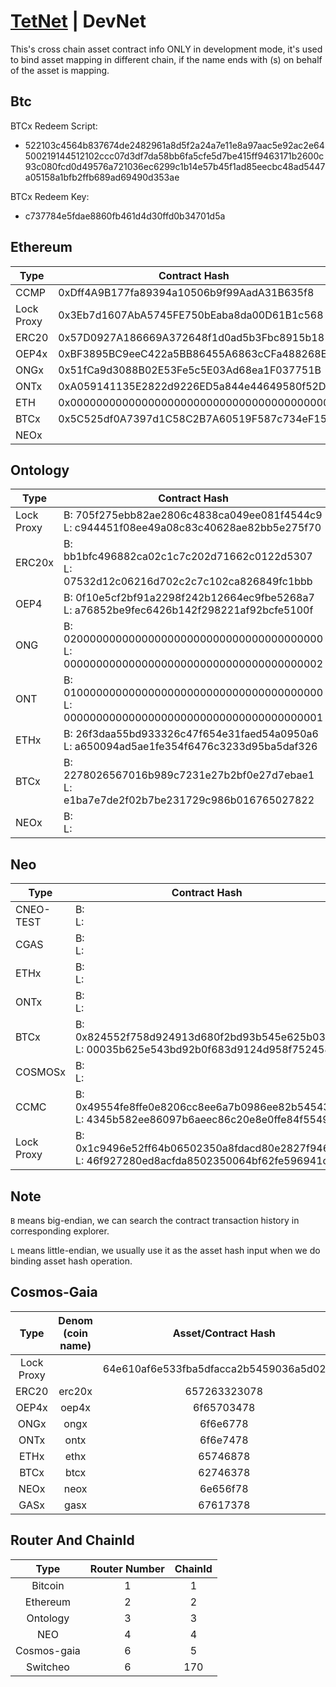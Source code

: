 # [TetNet](README.md) | DevNet

This's cross chain asset contract info ONLY in development mode, it's used to bind asset mapping in different chain, if the name ends with (s) on behalf of the asset is mapping.

## Btc

BTCx Redeem Script: 
- 522103c4564b837674de2482961a8d5f2a24a7e11e8a97aac5e92ac2e64500219144512102ccc07d3df7da58bb6fa5cfe5d7be415ff9463171b2600c93c080fcd0d49576a721036ec6299c1b14e57b45f1ad85eecbc48ad5447a05158a1bfb2ffb689ad69490d353ae

BTCx Redeem Key: 
- c737784e5fdae8860fb461d4d30ffd0b34701d5a

## Ethereum

Type | Contract Hash | Desc
---|---|---
CCMP | 0xDff4A9B177fa89394a10506b9f99AadA31B635f8 |
Lock Proxy | 0x3Eb7d1607AbA5745FE750bEaba8da00D61B1c568 |
ERC20 | 0x57D0927A186669A372648f1d0ad5b3Fbc8915b18 |
OEP4x | 0xBF3895BC9eeC422a5BB86455A6863cCFa488268E |
ONGx | 0x51fCa9d3088B02E53Fe5c5E03Ad68ea1F037751B |
ONTx | 0xA059141135E2822d9226ED5a844e44649580f52D |
ETH | 0x0000000000000000000000000000000000000000 |
BTCx | 0x5C525df0A7397d1C58C2B7A60519F587c734eF15 |
NEOx |  |

## Ontology

Type | Contract Hash | Desc
---|---|---
Lock Proxy | B: 705f275ebb82ae2806c4838ca049ee081f4544c9 </br> L: c944451f08ee49a08c83c40628ae82bb5e275f70 |
ERC20x | B: bb1bfc496882ca02c1c7c202d71662c0122d5307 </br> L: 07532d12c06216d702c2c7c102ca826849fc1bbb |
OEP4 | B: 0f10e5cf2bf91a2298f242b12664ec9fbe5268a7 </br> L: a76852be9fec6426b142f298221af92bcfe5100f |
ONG | B: 0200000000000000000000000000000000000000 </br> L: 0000000000000000000000000000000000000002 |
ONT | B: 0100000000000000000000000000000000000000 </br> L: 0000000000000000000000000000000000000001 |
ETHx | B: 26f3daa55bd933326c47f654e31faed54a0950a6 </br> L: a650094ad5ae1fe354f6476c3233d95ba5daf326 |
BTCx | B: 2278026567016b989c7231e27b2bf0e27d7ebae1 </br> L: e1ba7e7de2f02b7be231729c986b016765027822 |
NEOx | B:  </br> L: 
## Neo

Type | Contract Hash | Desc
---|---|---
CNEO-TEST | B:  </br> L:  |
CGAS | B:  </br> L:  |
ETHx | B:  </br> L:  |
ONTx | B:  </br> L:  |
BTCx | B: 0x824552f758d924913d680f2bd93b545e625b0300 </br> L: 00035b625e543bd92b0f683d9124d958f7524582 |
COSMOSx | B:  </br> L:  |
CCMC | B: 0x49554fe8ffe0e8206cc8ee6a7b0986ee82b54543  </br> L: 4345b582ee86097b6aeec86c20e8e0ffe84f5549 |
Lock Proxy | B: 0x1c9496e52ff64b06502350a8fdacd80e2827f946 </br> L: 46f927280ed8acfda8502350064bf62fe596941c |


## Note 
`B` means big-endian, we can search the contract transaction history in corresponding explorer.

`L` means little-endian, we usually use it as the asset hash input when we do binding asset hash operation.

## Cosmos-Gaia

Type | Denom (coin name) | Asset/Contract Hash | Desc
:-:|:-:|:-:|:-:
Lock Proxy | | 64e610af6e533fba5dfacca2b5459036a5d02178 |
ERC20 | erc20x | 657263323078 |
OEP4x | oep4x | 6f65703478 |
ONGx | ongx | 6f6e6778 |
ONTx | ontx | 6f6e7478 |
ETHx | ethx | 65746878 |
BTCx | btcx | 62746378 |
NEOx | neox | 6e656f78 |
GASx | gasx | 67617378 |


## Router And ChainId
Type | Router Number | ChainId
:-:|:-:|:-:
Bitcoin | 1 | 1
Ethereum | 2 | 2
Ontology | 3 | 3
NEO | 4 | 4
Cosmos-gaia | 6 | 5
Switcheo | 6 | 170
